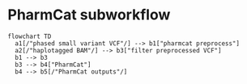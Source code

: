 # PharmCat subworkflow

```mermaid
flowchart TD
  a1[/"phased small variant VCF"/] --> b1["pharmcat preprocess"]
  a2[/"haplotagged BAM"/] --> b3["filter preprocessed VCF"]
  b1 --> b3
  b3 --> b4["PharmCat"]
  b4 --> b5[/"PharmCat outputs"/]
```
